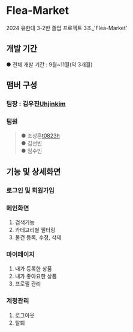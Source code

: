 # Flea-Market
2024 유한대 3-2반 졸업 프로젝트 3조_'Flea-Market'

## 개발 기간
● 전체 개발 기간 : 9월~11월(약 3개월)

## 맴버 구성
### 팀장 : 김우진[Uhjinkim](https://github.com/Uhjinkim)

### 팀원<br>
  >● 조상훈[t0823h](https://github.com/t0823h)<br>
  >● 김선빈<br>
  >● 임수빈

## 기능 및 상세화면

### 로그인 및 회원가입

### 메인화면

1. 검색기능
2. 카테고리별 필터링
3. 물건 등록, 수정, 삭제

### 마이페이지
1. 내가 등록한 상품
2. 내가 좋아요한 상품
3. 프로필 관리

### 계정관리 
1. 로그아웃
2. 탈퇴

